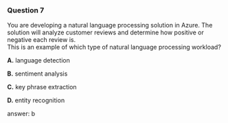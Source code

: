 ### Question 7


You are developing a natural language processing solution in Azure. The solution will analyze customer reviews and determine how positive or negative each review is.  
This is an example of which type of natural language processing workload?

**A.** language detection

**B.** sentiment analysis

**C.** key phrase extraction

**D.** entity recognition

answer: b


